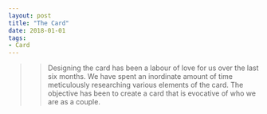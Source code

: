 ```yaml
---
layout: post
title: "The Card"
date: 2018-01-01
tags: 
- Card
---
```


>> Designing the card has been a labour of love for us over the last six months. We have spent an inordinate amount of time meticulously researching various elements of the card. The objective has been to create a card that is evocative of who we are as a couple.



